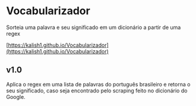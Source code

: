 # Vocabularizador
Sorteia uma palavra e seu significado em um dicionário a partir de uma regex

[https://kalish1.github.io/Vocabularizador](https://kalish1.github.io/Vocabularizador)

## v1.0
Aplica o regex em uma lista de palavras do português brasileiro e retorna o seu significado, caso seja encontrado pelo scraping feito no dicionário do Google.
